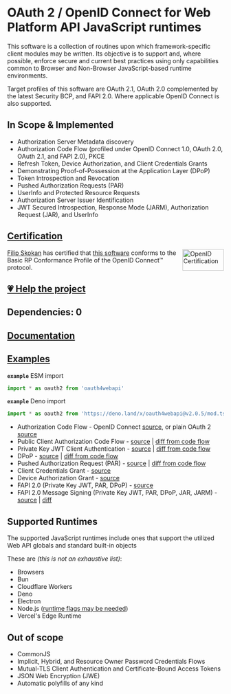 # OAuth 2 / OpenID Connect for Web Platform API JavaScript runtimes

This software is a collection of routines upon which framework-specific client modules may be written. Its objective is to support and, where possible, enforce secure and current best practices using only capabilities common to Browser and Non-Browser JavaScript-based runtime environments.

Target profiles of this software are OAuth 2.1, OAuth 2.0 complemented by the latest Security BCP, and FAPI 2.0. Where applicable OpenID Connect is also supported.

## In Scope & Implemented

- Authorization Server Metadata discovery
- Authorization Code Flow (profiled under OpenID Connect 1.0, OAuth 2.0, OAuth 2.1, and FAPI 2.0), PKCE
- Refresh Token, Device Authorization, and Client Credentials Grants
- Demonstrating Proof-of-Possession at the Application Layer (DPoP)
- Token Introspection and Revocation
- Pushed Authorization Requests (PAR)
- UserInfo and Protected Resource Requests
- Authorization Server Issuer Identification
- JWT Secured Introspection, Response Mode (JARM), Authorization Request (JAR), and UserInfo

## [Certification](https://openid.net/certification/faq/)

[<img width="96" height="50" align="right" src="https://user-images.githubusercontent.com/241506/166977513-7cd710a9-7f60-4944-aebe-a658e9f36375.png" alt="OpenID Certification">](#certification)

[Filip Skokan](https://github.com/panva) has certified that [this software](https://github.com/panva/oauth4webapi) conforms to the Basic RP Conformance Profile of the OpenID Connect™ protocol.

## [💗 Help the project](https://github.com/sponsors/panva)

## Dependencies: 0

## [Documentation](docs/README.md)

## [Examples](examples/README.md)

**`example`** ESM import

```js
import * as oauth2 from 'oauth4webapi'
```

**`example`** Deno import

```js
import * as oauth2 from 'https://deno.land/x/oauth4webapi@v2.0.5/mod.ts'
```

- Authorization Code Flow - OpenID Connect [source](examples/code.ts), or plain OAuth 2 [source](examples/oauth.ts)
- Public Client Authorization Code Flow - [source](examples/public.ts) | [diff from code flow](examples/public.diff)
- Private Key JWT Client Authentication - [source](examples/private_key_jwt.ts) | [diff from code flow](examples/private_key_jwt.diff)
- DPoP - [source](examples/dpop.ts) | [diff from code flow](examples/dpop.diff)
- Pushed Authorization Request (PAR) - [source](examples/par.ts) | [diff from code flow](examples/par.diff)
- Client Credentials Grant - [source](examples/client_credentials.ts)
- Device Authorization Grant - [source](examples/device_authorization_grant.ts)
- FAPI 2.0 (Private Key JWT, PAR, DPoP) - [source](examples/fapi2.ts)
- FAPI 2.0 Message Signing (Private Key JWT, PAR, DPoP, JAR, JARM) - [source](examples/fapi2-message-signing.ts) | [diff](examples/fapi2-message-signing.diff)

## Supported Runtimes

The supported JavaScript runtimes include ones that support the utilized Web API globals and standard built-in objects

These are _(this is not an exhaustive list)_:
- Browsers
- Bun
- Cloudflare Workers
- Deno
- Electron
- Node.js ([runtime flags may be needed](https://github.com/panva/oauth4webapi/issues/8))
- Vercel's Edge Runtime

## Out of scope

- CommonJS
- Implicit, Hybrid, and Resource Owner Password Credentials Flows
- Mutual-TLS Client Authentication and Certificate-Bound Access Tokens
- JSON Web Encryption (JWE)
- Automatic polyfills of any kind
